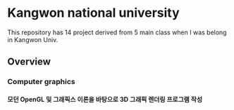 # Kangwon national university
This repository has 14 project derived from 5 main class when I was belong in Kangwon Univ.
## Overview
### Computer graphics
#### 모던 OpenGL 및 그래픽스 이론을 바탕으로 3D 그래픽 렌더링 프로그램 작성

